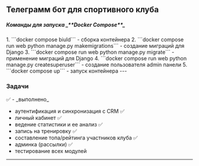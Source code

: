 <h2>Телеграмм бот для спортивного клуба</h2>

<h5>Команды для запуска _**Docker Compose**_</h5>
1. ```docker compose biuld``` - сборка контейнера
2. ```docker compose run web python manage.py makemigrations``` - создание миграций для Django
3. ```docker compose run web python manage.py migrate``` - применение миграций для Django
4. ```docker compose run web python manage.py createsuperuser``` - создание пользователя admin панели
5. ```docker compose up``` - запуск контейнера
---
<h3>Задачи</h3>
✅ - _выполнено_

 - аутентификация и синхронизация с CRM ✅
 - личный кабинет ✅
 - ведение статистики и ее анализ ✅
 - запись на тренировку ✅
 - составление топа/рейтинга участников клуба ✅
-  админка (рассылки) ✅
 - тестирование всех модулей
---